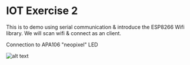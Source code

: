 # IOT Exercise 2

This is to demo using serial communication & introduce the ESP8266 Wifi library.  We will scan wifi & connect as an client.

Connection to APA106 "neopixel" LED

![alt text](https://github.com/neilpf2014/FUBAR_ESP8266_IOT_Example_2/ESP_LED_bb.jpg)

